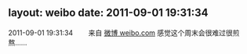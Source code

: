 layout: weibo
date: 2011-09-01 19:31:34
---
<meta name="referrer" content="no-referrer" />

2011-09-01 19:31:34  &nbsp;&nbsp;&nbsp;&nbsp;&nbsp;&nbsp; 来自 <a href="http://weibo.com/" rel="nofollow">微博 weibo.com</a>
感觉这个周末会很难过很煎熬...... ​​​
